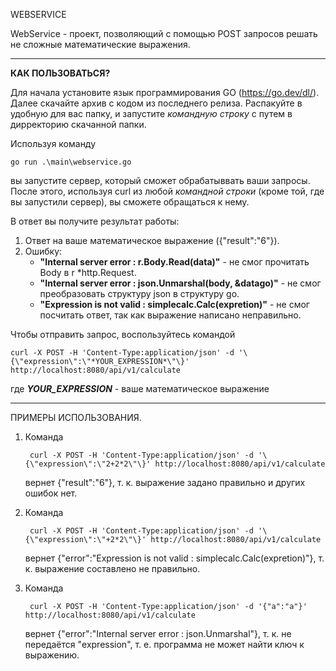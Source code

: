 WEBSERVICE

WebService - проект, позволяющий с помощью POST запросов решать не сложные математические выражения.

---

**КАК ПОЛЬЗОВАТЬСЯ?**

Для начала установите язык программирования GO (https://go.dev/dl/).
Далее скачайте архив с кодом из последнего релиза.
Распакуйте в удобную для вас папку, и запустите _командную строку_ с путем в дирректорию скачанной папки.

Используя команду

    go run .\main\webservice.go

вы запустите сервер, который сможет обрабатыввать ваши запросы.
После этого, используя curl из любой _командной строки_ (кроме той, где вы запустили сервер), вы сможете обращаться к нему.

В ответ вы получите результат работы:

1. Ответ на ваше математическое выражение ({"result":"6"}).
2. Ошибку:
     *  **"Internal server error : r.Body.Read(data)"** - не смог прочитать Body в r *http.Request.
     *  **"Internal server error : json.Unmarshal(body, &datago)"** - не смог преобразовать структуру json в структуру go.
     *  **"Expression is not valid : simplecalc.Calc(expretion)"** - не смог посчитать ответ, так как выражение написано неправильно.

Чтобы отправить запрос, воспользуйтесь командой

    curl -X POST -H 'Content-Type:application/json' -d '\{\"expression\":\"*YOUR_EXPRESSION*\"\}' http://localhost:8080/api/v1/calculate

где ***YOUR_EXPRESSION*** - ваше математическое выражение

---

ПРИМЕРЫ ИСПОЛЬЗОВАНИЯ.
  1. Команда

          curl -X POST -H 'Content-Type:application/json' -d '\{\"expression\":\"2+2*2\"\}' http://localhost:8080/api/v1/calculate
     вернет {"result":"6"}, т. к. выражение задано правильно и других ошибок нет.

  3. Команда

          curl -X POST -H 'Content-Type:application/json' -d '\{\"expression\":\"+2*2\"\}' http://localhost:8080/api/v1/calculate
     вернет {"error":"Expression is not valid : simplecalc.Calc(expretion)"}, т. к. выражение составлено не правильно.

  5. Команда

          curl -X POST -H 'Content-Type:application/json' -d '{"a":"a"}' http://localhost:8080/api/v1/calculate
     вернет {"error":"Internal server error : json.Unmarshal"}, т. к. не передаётся "expression", т. е. программа не может найти ключ к выражению.



